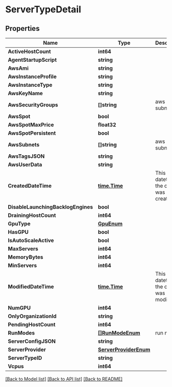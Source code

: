 # ServerTypeDetail

## Properties

Name | Type | Description | Notes
------------ | ------------- | ------------- | -------------
**ActiveHostCount** | **int64** |  | [optional] 
**AgentStartupScript** | **string** |  | [optional] 
**AwsAmi** | **string** |  | [optional] 
**AwsInstanceProfile** | **string** |  | [optional] 
**AwsInstanceType** | **string** |  | [optional] 
**AwsKeyName** | **string** |  | [optional] 
**AwsSecurityGroups** | **[]string** | aws subnets | [optional] 
**AwsSpot** | **bool** |  | [optional] 
**AwsSpotMaxPrice** | **float32** |  | [optional] 
**AwsSpotPersistent** | **bool** |  | [optional] 
**AwsSubnets** | **[]string** | aws subnets | [optional] 
**AwsTagsJSON** | **string** |  | [optional] 
**AwsUserData** | **string** |  | [optional] 
**CreatedDateTime** | [**time.Time**](time.Time.md) | This is the datetime the core was created | [optional] 
**DisableLaunchingBacklogEngines** | **bool** |  | [optional] 
**DrainingHostCount** | **int64** |  | [optional] 
**GpuType** | [**GpuEnum**](GPUEnum.md) |  | [optional] 
**HasGPU** | **bool** |  | [optional] 
**IsAutoScaleActive** | **bool** |  | [optional] 
**MaxServers** | **int64** |  | [optional] 
**MemoryBytes** | **int64** |  | [optional] 
**MinServers** | **int64** |  | [optional] 
**ModifiedDateTime** | [**time.Time**](time.Time.md) | This is the datetime the core was last modified. | [optional] 
**NumGPU** | **int64** |  | [optional] 
**OnlyOrganizationId** | **string** |  | [optional] 
**PendingHostCount** | **int64** |  | [optional] 
**RunModes** | [**[]RunModeEnum**](RunModeEnum.md) | run modes | [optional] 
**ServerConfigJSON** | **string** |  | [optional] 
**ServerProvider** | [**ServerProviderEnum**](ServerProviderEnum.md) |  | [optional] 
**ServerTypeID** | **string** |  | [optional] 
**Vcpus** | **int64** |  | [optional] 

[[Back to Model list]](../README.md#documentation-for-models) [[Back to API list]](../README.md#documentation-for-api-endpoints) [[Back to README]](../README.md)


